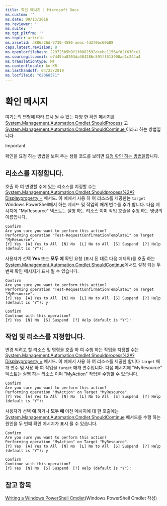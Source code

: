```yaml
---
title: 확인 메시지 | Microsoft Docs
ms.custom: ''
ms.date: 09/13/2016
ms.reviewer: ''
ms.suite: ''
ms.tgt_pltfrm: ''
ms.topic: article
ms.assetid: a886a26d-7730-4586-aeac-fd3f0bc60b88
caps.latest.revision: 8
ms.openlocfilehash: 229725b5b9f1f0082592dcebe11564fd2f630ce1
ms.sourcegitcommit: e7445ba8203da304286c591ff513900ad1c244a4
ms.translationtype: MT
ms.contentlocale: ko-KR
ms.lasthandoff: 04/23/2019
ms.locfileid: "62068371"
---
```

# <a name="confirmation-messages"></a>확인 메시지

여기는의 변형에 따라 표시 될 수 있는 다양 한 확인 메시지를 [System.Management.Automation.Cmdlet.ShouldProcess](/dotnet/api/System.Management.Automation.Cmdlet.ShouldProcess) 고 [System.Management.Automation.Cmdlet.ShouldContinue ](/dotnet/api/System.Management.Automation.Cmdlet.ShouldContinue) 이라고 하는 방법입니다.

> [!IMPORTANT]
> 확인을 요청 하는 방법을 보여 주는 샘플 코드를 보려면 [요청 확인 하는 방법을](./how-to-request-confirmations.md)합니다.

## <a name="specifying-the-resource"></a>리소스를 지정합니다.

호출 하 여 변경할 수에 있는 리소스를 지정할 수는 [System.Management.Automation.Cmdlet.Shouldprocess%2A? Displayproperty =](/dotnet/api/System.Management.Automation.Cmdlet.ShouldProcess?view=powershellsdk-1.1.0) 메서드. 이 예에서 사용 하 여 리소스를 제공한는 `target` Windows PowerShell에서 하는 메서드 및 작업의 매개 변수를 추가 합니다. 다음 메시지에 "MyResource" 텍스트는 실행 하는 리소스 이며 작업 호출을 수행 하는 명령의 이름입니다.

```output
Confirm
Are you sure you want to perform this action?
Performing operation "Test-RequestConfirmationTemplate1" on Target "MyResource".
[Y] Yes  [A] Yes to All  [N] No  [L] No to All  [S] Suspend  [?] Help (default is "Y"):
```

사용자가 선택 **Yes** 또는 **모두 예** 확인 요청 (표시 된 대로 다음 예제의)를 호출 하는 [System.Management.Automation.Cmdlet.ShouldContinue](/dotnet/api/System.Management.Automation.Cmdlet.ShouldContinue)메서드 설정 되는 두 번째 확인 메시지가 표시 될 수 있습니다.

```output
Confirm
Are you sure you want to perform this action?
Performing operation "Test-RequestConfirmationTemplate1" on Target "MyResource".
[Y] Yes  [A] Yes to All  [N] No  [L] No to All  [S] Suspend  [?] Help (default is "Y"): y

Confirm
Continue with this operation?
[Y] Yes  [N] No  [S] Suspend  [?] Help (default is "Y"):
```

## <a name="specifying-the-operation-and-resource"></a>작업 및 리소스를 지정합니다.

변경 되려고 할 리소스 및 명령을 호출 하 여 수행 하는 작업을 지정할 수는 [System.Management.Automation.Cmdlet.Shouldprocess%2A? Displayproperty =](/dotnet/api/System.Management.Automation.Cmdlet.ShouldProcess?view=powershellsdk-1.1.0) 메서드. 이 예에서 사용 하 여 리소스를 제공한 합니다 `target` 매개 변수 및 사용 하 여 작업을 `target` 매개 변수입니다. 다음 메시지에 "MyResource" 텍스트는 실행 하는 리소스 이며 "MyAction" 작업을 수행할 수 있습니다.

```output
Confirm
Are you sure you want to perform this action?
Performing operation "MyAction" on Target "MyResource".
[Y] Yes  [A] Yes to All  [N] No  [L] No to All  [S] Suspend  [?] Help (default is "Y"):
```

사용자가 선택 **예** 하거나 **모두 예** 이전 메시지에 대 한 호출에는 [System.Management.Automation.Cmdlet.ShouldContinue](/dotnet/api/System.Management.Automation.Cmdlet.ShouldContinue) 메서드를 수행 하는 원인을 두 번째 확인 메시지가 표시 될 수 있습니다.

```output
Confirm
Are you sure you want to perform this action?
Performing operation "MyAction" on Target "MyResource".
[Y] Yes  [A] Yes to All  [N] No  [L] No to All  [S] Suspend  [?] Help (default is "Y"): y

Confirm
Continue with this operation?
[Y] Yes  [N] No  [S] Suspend  [?] Help (default is "Y"):
```

## <a name="see-also"></a>참고 항목

[Writing a Windows PowerShell Cmdlet](./writing-a-windows-powershell-cmdlet.md)(Windows PowerShell Cmdlet 작성)
